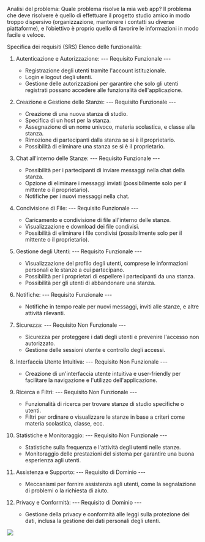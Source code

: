 Analisi del problema: Quale problema risolve la mia web app? Il problema che deve risolvere è quello di effettuare il progetto studio amico in modo troppo dispersivo (organizzazione, mantenere i contatti su diverse piattaforme), e l’obiettivo è proprio quello di favorire le informazioni in modo facile e veloce.

Specifica dei requisiti (SRS)
Elenco delle funzionalità:

1. Autenticazione e Autorizzazione: --- Requisito Funzionale ---
   - Registrazione degli utenti tramite l'account istituzionale.
   - Login e logout degli utenti.
   - Gestione delle autorizzazioni per garantire che solo gli utenti registrati possano accedere alle funzionalità dell'applicazione.
  

  
2. Creazione e Gestione delle Stanze: --- Requisito Funzionale ---
   - Creazione di una nuova stanza di studio.
   - Specifica di un host per la stanza.
   - Assegnazione di un nome univoco, materia scolastica, e classe alla stanza.
   - Rimozione di partecipanti dalla stanza se si è il proprietario.
   - Possibilità di eliminare una stanza se si è il proprietario.
  


3. Chat all'interno delle Stanze: --- Requisito Funzionale ---
   - Possibilità per i partecipanti di inviare messaggi nella chat della stanza.
   - Opzione di eliminare i messaggi inviati (possibilmente solo per il mittente o il proprietario).
   - Notifiche per i nuovi messaggi nella chat.


  
4. Condivisione di File: --- Requisito Funzionale ---
   - Caricamento e condivisione di file all'interno delle stanze.
   - Visualizzazione e download dei file condivisi.
   - Possibilità di eliminare i file condivisi (possibilmente solo per il mittente o il proprietario).



5. Gestione degli Utenti: --- Requisito Funzionale ---
   - Visualizzazione del profilo degli utenti, comprese le informazioni personali e le stanze a cui partecipano.
   - Possibilità per i proprietari di espellere i partecipanti da una stanza.
   - Possibilità per gli utenti di abbandonare una stanza.



6. Notifiche: --- Requisito Funzionale ---
   - Notifiche in tempo reale per nuovi messaggi, inviti alle stanze, e altre attività rilevanti.


     
7. Sicurezza: --- Requisito Non Funzionale ---
   - Sicurezza per proteggere i dati degli utenti e prevenire l'accesso non autorizzato.
   - Gestione delle sessioni utente e controllo degli accessi.



8. Interfaccia Utente Intuitiva: --- Requisito Non Funzionale ---
   - Creazione di un'interfaccia utente intuitiva e user-friendly per facilitare la navigazione e l'utilizzo dell'applicazione.
  

     
9. Ricerca e Filtri: --- Requisito Non Funzionale ---
    - Funzionalità di ricerca per trovare stanze di studio specifiche o utenti.
    - Filtri per ordinare o visualizzare le stanze in base a criteri come materia scolastica, classe, ecc.



11. Statistiche e Monitoraggio: --- Requisito Non Funzionale ---
    - Statistiche sulla frequenza e l'attività degli utenti nelle stanze.
    - Monitoraggio delle prestazioni del sistema per garantire una buona esperienza agli utenti.
   

      
11. Assistenza e Supporto: --- Requisito di Dominio ---
    - Meccanismi per fornire assistenza agli utenti, come la segnalazione di problemi o la richiesta di aiuto.

   
      
12. Privacy e Conformità: --- Requisito di Dominio ---
    - Gestione della privacy e conformità alle leggi sulla protezione dei dati, inclusa la gestione dei dati personali degli utenti.
   


<img src="https://yuml.me/diagram/usecase/[Utente%20non%20autenticato]-(Registrazione),%20[Utente%20non%20autenticato]-(login),%20[Utente%20non%20autenticato]-(Visualizzazione%20delle%20stanze),%20[Utente%20autenticato]-(Joinare%20una%20stanza),%20[Utente%20autenticato]-(Visualizzare%20il%20proprio%20profilo),%20[Utente%20autenticato]-(Logout),%20[SuperUtente%20(autenticato)]-(Creare%20stanze),%20(Visualizzare%20il%20proprio%20profilo)%3C(Modificare%20il%20proprio%20profilo),%20[Utente%20autenticato]-(Visualizzare%20il%20profilo%20degli%20altri%20utenti),%20[SuperUtente%20(autenticato)]-(Visualizzare%20il%20profilo%20degli%20altri%20utenti),%20[SuperUtente%20(autenticato)]-(Joinare%20una%20stanza),%20[SuperUtente%20(autenticato)]-(Logout),%20[SuperUtente%20(autenticato)]-(Visualizzare%20il%20proprio%20profilo),%20(Joinare%20una%20stanza)%3C(Chattare%20all'interno%20della%20stanza),%20(Joinare%20una%20stanza)%3C(Eliminare%20un%20messaggio),%20(Joinare%20una%20stanza)%3C(Uscire%20dalla%20stanza),%20(Joinare%20una%20stanza)%3C(Uploadare%20file%20nella%20stanza),%20(Joinare%20una%20stanza)%3C(Eliminare%20un%20file),%20(eliminare%20un%20file)%3E(Essere%20proprietario%20del%20file),%20(Eliminare%20un%20messaggio)%3E(Essere%20i%20proprietari%20del%20messaggio)%20(Joinare%20una%20stanza)%3C(Scaricare%20file%20presenti%20nella%20stanza),%20(Creare%20stanze)%3C(Espellere%20i%20partecipanti),%20(Creare%20stanze)%3C(Eliminare%20la%20stanza)">

